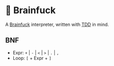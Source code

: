 # 🤯 Brainfuck

A [Brainfuck](https://en.wikipedia.org/wiki/Brainfuck) interpreter, written with [TDD](https://en.wikipedia.org/wiki/Test-driven_development) in mind.

## BNF

- Expr: `+` | `-` | `<` | `>` | `.` | `,`
- Loop: `[` + Expr + `]`
